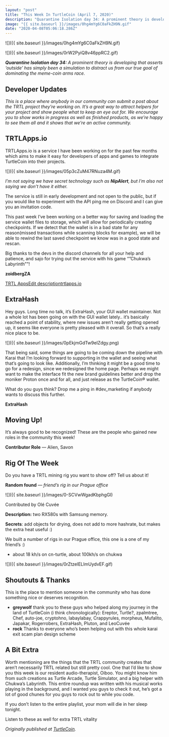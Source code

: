 ```yaml
---
layout: "post"
title: "This Week In TurtleCoin (April 7, 2020)"
description: "Quarantine Isolation day 34: A prominent theory is developing that asserts ‘outside’ has simply been a simulation to distract us from our true goal of dominating the meme-coin arms race. This is a…"
image: "{{ site.baseurl }}/images/0hg4mYg6C0aFkZH9N.gif"
date: "2020-04-08T05:06:18.286Z"
---
```


![]({{ site.baseurl }}/images/0hg4mYg6C0aFkZH9N.gif)

![]({{ site.baseurl }}/images/0rW2PyiQ8v46ppRC2.gif)

**_Quarantine Isolation day 34:_** _A prominent theory is developing that asserts ‘outside’ has simply been a simulation to distract us from our true goal of dominating the meme-coin arms race._

## Developer Updates

_This is a place where anybody in our community can submit a post about the TRTL project they’re working on. It’s a great way to attract helpers for your project and show people what to keep an eye out for. We encourage you to show works in progress as well as finished products, as we’re happy to see them all and it shows that we’re an active community._

## TRTLApps.io

TRTLApps.io is a service I have been working on for the past few months which aims to make it easy for developers of apps and games to integrate TurtleCoin into their projects.

![]({{ site.baseurl }}/images/05p3cZuM47RNuza4M.gif)

_I’m not saying we have secret technology such as_ **_NipAlert_**_, but I’m also not saying we don’t have it either._

The service is still in early development and not open to the public, but if you would like to experiment with the API ping me on Discord and I can give you an invitation code.

This past week I’ve been working on a better way for saving and loading the service wallet files to storage, which will allow for periodically creating checkpoints. If we detect that the wallet is in a bad state for any reason(missed transactions while scanning blocks for example), we will be able to rewind the last saved checkpoint we know was in a good state and rescan.

Big thanks to the devs in the discord channels for all your help and patience, and sajo for trying out the service with his game “”Chukwa’s Labyrinth””!

**zoidbergZA**

[TRTL AppsEdit descriptiontrtlapps.io](https://trtlapps.io/)

## ExtraHash

Hey guys. Long time no talk, it’s ExtraHash, your GUI wallet maintainer. Not a whole lot has been going on with the GUI wallet lately.. it’s basically reached a point of stability, where new issues aren’t really getting opened up, it seems like everyone is pretty pleased with it overall. So that’s a really nice place to be.

![]({{ site.baseurl }}/images/0pEkjmGdTw9eIZdgy.png)

That being said, some things are going to be coming down the pipeline with Karai that I’m looking forward to supporting in the wallet and seeing what that’s going to look like. Additionally, I’m thinking it might be a good time to go for a redesign, since we redesigned the home page. Perhaps we might want to make the interface fit the new brand guidelines better and drop the moniker Proton once and for all, and just release as the TurtleCoin® wallet.

What do you guys think? Drop me a ping in #dev_marketing if anybody wants to discuss this further.

**ExtraHash**

## Moving Up!

It’s always good to be recognized! These are the people who gained new roles in the community this week!

**Contributor Role** — Alien, Savon

## Rig Of The Week

Do you have a TRTL mining rig you want to show off? Tell us about it!

**Random found** _— friend’s rig in our Prague office_

![]({{ site.baseurl }}/images/0-SCVwWgadKbphgGI)

Contributed by Olé Cuvée

**Description:** two RX580s with Samsung memory.

**Secrets**: add objects for drying, does not add to more hashrate, but makes the extra heat useful :)

We built a number of rigs in our Prague office, this one is a one of my friend’s :)

- about 18 kh/s on cn-turtle, about 100kh/s on chukwa

![]({{ site.baseurl }}/images/0rZtzelELImUydvEF.gif)

## Shoutouts & Thanks

This is the place to mention someone in the community who has done something nice or deserves recognition.

- **greywolf** thank you to these guys who helped along my journey in the land of TurtleCoin (i think chronologically): Ereptor, Turtle?, zpalmtree, Chef, auto-joe, cryptohno, labaylabay, Crappyrules, morpheus, Mufalito, Japakar, Rogerrobers, ExtraHash, Pluton, and LeoCuvée
- **rock** Thanks to everyone who’s been helping out with this whole karai exit scam plan design scheme

## A Bit Extra

Worth mentioning are the things that the TRTL community creates that aren’t necessarily TRTL related but still pretty cool. One that I’d like to show you this week is our resident audio-therapist, Oiboo. You might know him from such creations as Turtle Arcade, Turtle Simulator, and a big helper with Chukwa’s Labyrinth. This entire roundup was written with his musical works playing in the background, and I wanted you guys to check it out, he’s got a lot of good chunes for you guys to rock out to while you code.

If you don’t listen to the entire playlist, your mom will die in her sleep tonight.

Listen to these as well for extra TRTL vitality

_Originally published at_ [_TurtleCoin_](http://blog.turtlecoin.lol/archives/this-week-in-turtlecoin-april-7-2020/)_._
